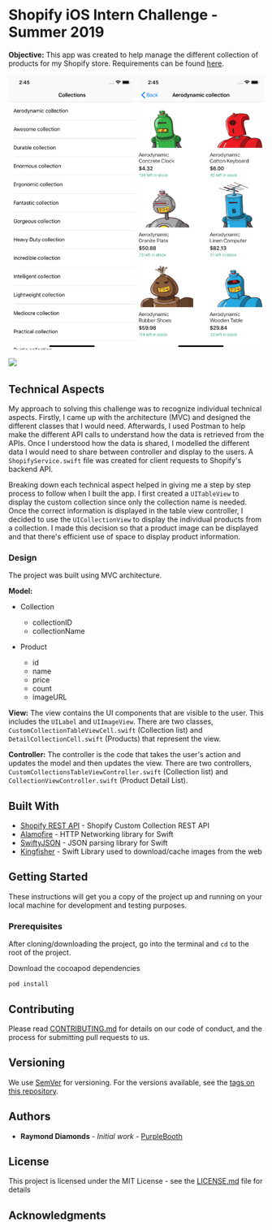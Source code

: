 # Shopify iOS Intern Challenge - Summer 2019

**Objective:** This app was created to help manage the different collection of products for my Shopify store. Requirements can be found [here](https://docs.google.com/document/d/1h3TFW9HhFxBVrmgd33dNrUiJx31NQFn6dpZHrbrSP-U/edit#). 

<img src="collection.png" width="250">  <img src="products.png" width="250">


<img src="https://raw.githubusercontent.com/raymonddiamonds/ShopifyChallenge2019/blob/master/products.png" width="250">

## Technical Aspects

My approach to solving this challenge was to recognize individual technical aspects. Firstly, I came up with the architecture (MVC) and designed the different classes that I would need. Afterwards, I used Postman to help make the different API calls to understand how the data is retrieved from the APIs. Once I understood how the data is shared, I modelled the different data I would need to share between controller and display to the users. A ```ShopifyService.swift``` file was created for client requests to Shopify's backend API. 

Breaking down each technical aspect helped in giving me a step by step process to follow when I built the app. I first created a ```UITableView```  to display the custom collection since only the collection name is needed. Once the correct information is displayed in the table view controller, I decided to use the ```UICollectionView``` to display the individual products from a collection. I made this decision so that a product image can be displayed and that there's efficient use of space to display product information. 

### Design

The project was built using MVC architecture. 

**Model:** 
* Collection
  * collectionID
  * collectionName
  
* Product
  * id
  * name
  * price
  * count
  * imageURL
  
**View:**
The view contains the UI components that are visible to the user. This includes the ```UILabel``` and ```UIImageView```. There are two classes, ```CustomCollectionTableViewCell.swift``` (Collection list) and ```DetailCollectionCell.swift``` (Products) that represent the view. 

**Controller:**
The controller is the code that takes the user's action and updates the model and then updates the view. There are two controllers, ```CustomCollectionsTableViewController.swift``` (Collection list) and ```CollectionViewController.swift``` (Product Detail List). 

## Built With

* [Shopify REST API](https://shopicruit.myshopify.com/admin/custom_collections.json?page=1&access_token=c32313df0d0ef512ca64d5b336a0d7c6) - Shopify Custom Collection REST API
* [Alamofire](https://github.com/Alamofire/Alamofire) - HTTP Networking library for Swift
* [SwiftyJSON](https://maven.apache.org/) - JSON parsing library for Swift
* [Kingfisher](https://github.com/onevcat/Kingfisher) - Swift Library used to download/cache images from the web


## Getting Started

These instructions will get you a copy of the project up and running on your local machine for development and testing purposes.

### Prerequisites

After cloning/downloading the project, go into the terminal and ```cd``` to the root of the project. 

Download the cocoapod dependencies
```
pod install
```

## Contributing

Please read [CONTRIBUTING.md](https://gist.github.com/PurpleBooth/b24679402957c63ec426) for details on our code of conduct, and the process for submitting pull requests to us.

## Versioning

We use [SemVer](http://semver.org/) for versioning. For the versions available, see the [tags on this repository](https://github.com/your/project/tags). 

## Authors

* **Raymond Diamonds** - *Initial work* - [PurpleBooth](https://github.com/PurpleBooth)

## License

This project is licensed under the MIT License - see the [LICENSE.md](LICENSE.md) file for details

## Acknowledgments
